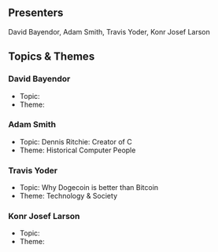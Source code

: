 ## Presenters

David Bayendor, Adam Smith, Travis Yoder, Konr Josef Larson

## Topics & Themes

### David Bayendor

* Topic:
* Theme:

### Adam Smith

* Topic: Dennis Ritchie:  Creator of C
* Theme: Historical Computer People

### Travis Yoder

* Topic: Why Dogecoin is better than Bitcoin
* Theme: Technology & Society

### Konr Josef Larson

* Topic:
* Theme:
